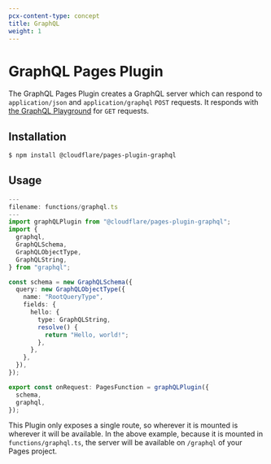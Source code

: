 ```yaml
---
pcx-content-type: concept
title: GraphQL
weight: 1
---
```


# GraphQL Pages Plugin

The GraphQL Pages Plugin creates a GraphQL server which can respond to `application/json` and `application/graphql` `POST` requests. It responds with [the GraphQL Playground](https://github.com/graphql/graphql-playground) for `GET` requests.

## Installation

```sh
$ npm install @cloudflare/pages-plugin-graphql
```

## Usage

```typescript
---
filename: functions/graphql.ts
---
import graphQLPlugin from "@cloudflare/pages-plugin-graphql";
import {
  graphql,
  GraphQLSchema,
  GraphQLObjectType,
  GraphQLString,
} from "graphql";

const schema = new GraphQLSchema({
  query: new GraphQLObjectType({
    name: "RootQueryType",
    fields: {
      hello: {
        type: GraphQLString,
        resolve() {
          return "Hello, world!";
        },
      },
    },
  }),
});

export const onRequest: PagesFunction = graphQLPlugin({
  schema,
  graphql,
});
```

This Plugin only exposes a single route, so wherever it is mounted is wherever it will be available. In the above example, because it is mounted in `functions/graphql.ts`, the server will be available on `/graphql` of your Pages project.
